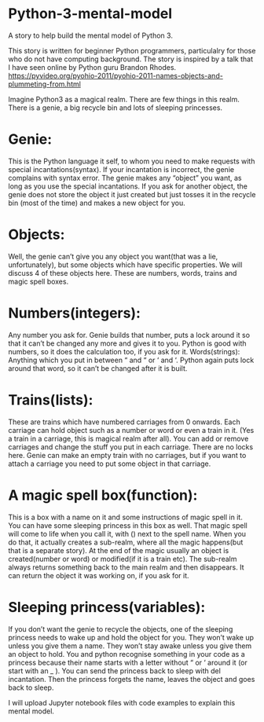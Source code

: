 # Python-3-mental-model
A story to help build the mental model of Python 3.

This story is written for beginner Python programmers, particulalry for those who do not have computing background.
The story is inspired by a talk that I have seen online by Python guru Brandon Rhodes. https://pyvideo.org/pyohio-2011/pyohio-2011-names-objects-and-plummeting-from.html

Imagine Python3 as a magical realm. There are few things in this realm. There is a genie, a big recycle bin and lots of sleeping princesses.

# Genie: 
This is the Python language it self, to whom you need to make requests with special incantations(syntax). If your incantation is incorrect, the genie complains with syntax error. The genie makes any “object” you want, as long as you use the special incantations. If you ask for another object, the genie does not store the object it just created but just tosses it in the recycle bin (most of the time) and makes a new object for you.

# Objects: 
Well, the genie can’t give you any object you want(that was a lie, unfortunately), but some objects which have specific properties. We will discuss 4 of these objects here. These are numbers, words, trains and magic spell boxes.

# Numbers(integers): 
Any number you ask for. Genie builds that number, puts a lock around it so that it can’t be changed any more and gives it to you. Python is good with numbers, so it does the calculation too, if you ask for it.
Words(strings): Anything which you put in between “ and “ or ‘ and ‘. Python again puts lock around that word, so it can’t be changed after it is built.

# Trains(lists): 
These are trains which have numbered carriages from 0 onwards. Each carriage can hold object such as a number or word or even a train in it. (Yes a train in a carriage, this is magical realm after all). You can add or remove carriages and change the stuff you put in each carriage. There are no locks here. Genie can make an empty train with no carriages, but if you want to attach a carriage you need to put some object in that carriage.

# A magic spell box(function): 
This is a box with a name on it and some instructions of magic spell in it. You can have some sleeping princess in this box as well. That magic spell will come to life when you call it, with () next to the spell name. When you do that, it actually creates a sub-realm, where all the magic happens(but that is a separate story). At the end of the magic usually an object is created(number or word) or modified(if it is a train etc). The sub-realm always returns something back to the main realm and then disappears. It can return the object it was working on, if you ask for it.

# Sleeping princess(variables): 
If you don’t want the genie to recycle the objects, one of the sleeping princess needs to wake up and hold the object for you. They won’t wake up unless you give them a name. They won’t stay awake unless you give them an object to hold. You and python recognise something in your code as a princess because their name starts with a letter without “ or ‘ around it (or start with an _ ). You can send the princess back to sleep with del incantation. Then the princess forgets the name, leaves the object and goes back to sleep.

I will upload Jupyter notebook files with code examples to explain this mental model.
